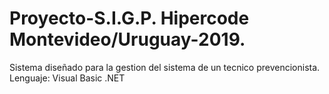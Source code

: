 # Proyecto-S.I.G.P. Hipercode Montevideo/Uruguay-2019.
Sistema diseñado para la gestion del sistema de un tecnico prevencionista.
Lenguaje: Visual Basic .NET
